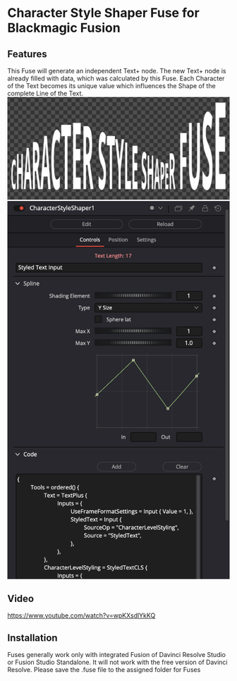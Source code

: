 # Character Style Shaper Fuse for Blackmagic Fusion
## Features
This Fuse will generate an independent Text+ node. The new Text+ node is already filled with data, which was calculated by this Fuse. Each Character of the Text becomes its unique value which influences the Shape of the complete Line of the Text.
![Text](https://github.com/Tida-Support/Character-Style-Shaper-Fuse-for-BMD-Fusion/blob/main/CharacterStyleShaperFuse.png)
![Controls](https://github.com/Tida-Support/Character-Style-Shaper-Fuse-for-BMD-Fusion/blob/main/CharacterSyleShaperControls.png)
## Video
https://www.youtube.com/watch?v=wpKXsdlYkKQ
## Installation
Fuses generally work only with integrated Fusion of Davinci Resolve Studio or Fusion Studio Standalone. It will not work with the free version of Davinci Resolve.
Please save the .fuse file to the assigned folder for Fuses
